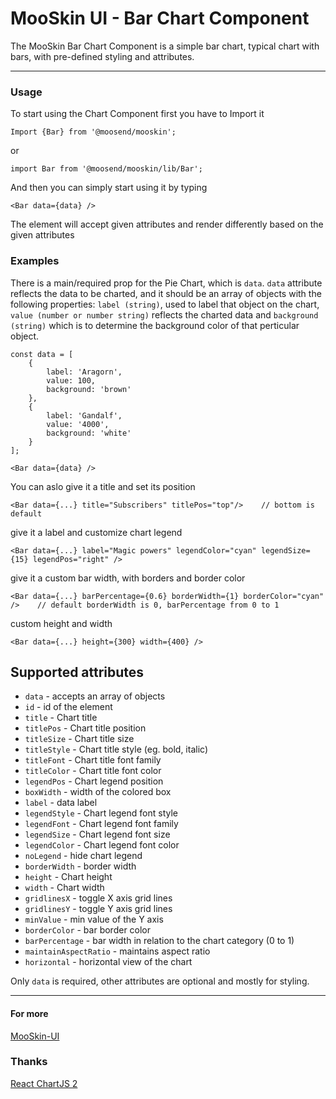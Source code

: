 # MooSkin UI - Bar Chart Component

The MooSkin Bar Chart Component is a simple bar chart, typical chart with bars, with pre-defined styling and attributes.

___

### Usage

To start using the Chart Component first you have to Import it

```
Import {Bar} from '@moosend/mooskin';
```
or
```
import Bar from '@moosend/mooskin/lib/Bar';
```

And then you can simply start using it by typing

```
<Bar data={data} />
```

The element will accept given attributes and render differently based on the given attributes

### Examples


There is a main/required prop for the Pie Chart, which is `data`. `data` attribute reflects the data to be charted, and it should be an array of objects with the following properties: `label (string)`, used to label that object on the chart, `value (number or number string)` reflects the charted data and `background (string)` which is to determine the background color of that perticular object.

```
const data = [
    {
        label: 'Aragorn',
        value: 100,
        background: 'brown'
    },
    {
        label: 'Gandalf',
        value: '4000',
        background: 'white'
    }
];

<Bar data={data} />
```

You can aslo give it a title and set its position

```
<Bar data={...} title="Subscribers" titlePos="top"/>    // bottom is default
```

give it a label and customize chart legend

```
<Bar data={...} label="Magic powers" legendColor="cyan" legendSize={15} legendPos="right" />
```

give it a custom bar width, with borders and border color

```
<Bar data={...} barPercentage={0.6} borderWidth={1} borderColor="cyan" />    // default borderWidth is 0, barPercentage from 0 to 1
```

custom height and width
```
<Bar data={...} height={300} width={400} />
```

<div class="playground-doc">

## Supported attributes 

* `data` - accepts an array of objects
* `id` - id of the element
* `title` - Chart title
* `titlePos` - Chart title position
* `titleSize` - Chart title size
* `titleStyle` - Chart title style (eg. bold, italic)
* `titleFont` - Chart title font family
* `titleColor` - Chart title font color
* `legendPos` - Chart legend position
* `boxWidth` - width of the colored box 
* `label` - data label
* `legendStyle` - Chart legend font style
* `legendFont` - Chart legend font family
* `legendSize` - Chart legend font size
* `legendColor` - Chart legend font color
* `noLegend` - hide chart legend
* `borderWidth` - border width
* `height` - Chart height
* `width` - Chart width
* `gridlinesX` - toggle X axis grid lines
* `gridlinesY` - toggle Y axis grid lines
* `minValue` - min value of the Y axis
* `borderColor` - bar border color
* `barPercentage` - bar width in relation to the chart category (0 to 1)
* `maintainAspectRatio` - maintains aspect ratio
* `horizontal` - horizontal view of the chart

Only `data` is required, other attributes are optional and mostly for styling.

</div>

___

#### For more

[MooSkin-UI](https://github.com/moosend/mooskin-ui)

### Thanks

[React ChartJS 2](https://github.com/gor181/react-chartjs-2)